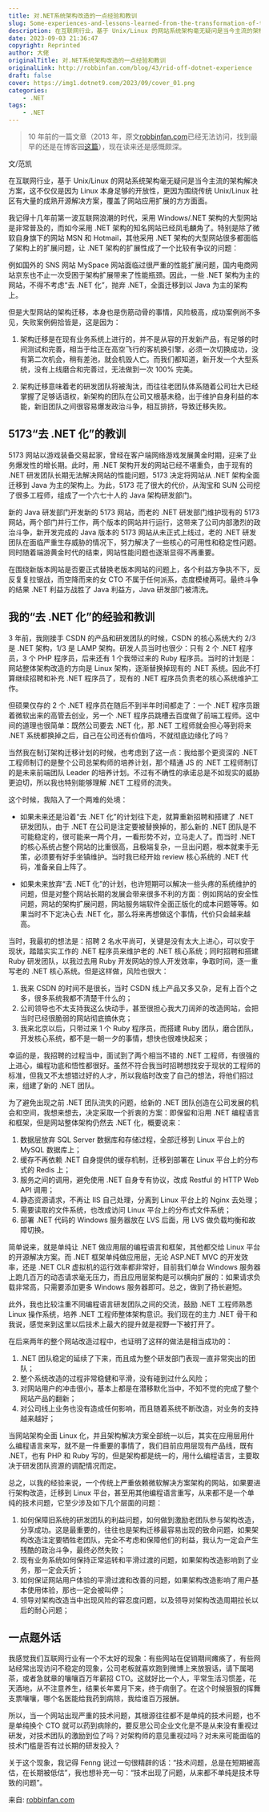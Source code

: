 ```yaml
---
title: 对.NET系统架构改造的一点经验和教训
slug: Some-experiences-and-lessons-learned-from-the-transformation-of-the-NET-system-architecture
description: 在互联网行业，基于 Unix/Linux 的网站系统架构毫无疑问是当今主流的架构解决方案，这不仅仅是因为 Linux 本身足够的开放性，更因为围绕传统 Unix/Linux 社区有大量的成熟开源解决方案，覆盖了网站应用扩展的方方面面。
date: 2023-09-03 21:36:47
copyright: Reprinted
author: 大佬
originalTitle: 对.NET系统架构改造的一点经验和教训
originalLink: http://robbinfan.com/blog/43/rid-off-dotnet-experience
draft: false
cover: https://img1.dotnet9.com/2023/09/cover_01.png
categories: 
    - .NET
tags: 
    - .NET
---
```


> 10 年前的一篇文章（2013 年，原文[robbinfan.com](http://robbinfan.com/blog/43/rid-off-dotnet-experience)已经无法访问，找到最早的还是在博客园[这篇](https://news.cnblogs.com/n/177636/)），现在读来还是感慨颇深。

文/范凯

在互联网行业，基于 Unix/Linux 的网站系统架构毫无疑问是当今主流的架构解决方案，这不仅仅是因为 Linux 本身足够的开放性，更因为围绕传统 Unix/Linux 社区有大量的成熟开源解决方案，覆盖了网站应用扩展的方方面面。

我记得十几年前第一波互联网浪潮的时代，采用 Windows/.NET 架构的大型网站是非常普及的，而如今采用 .NET 架构的知名网站已经凤毛麟角了。特别是除了微软自身旗下的网站 MSN 和 Hotmail，其他采用 .NET 架构的大型网站很多都面临了架构上的扩展问题，让 .NET 架构的扩展性成了一个比较有争议的问题：

例如国外的 SNS 网站 MySpace 网站面临过很严重的性能扩展问题，国内电商网站京东也不止一次受困于架构扩展带来了性能瓶颈。因此，一些 .NET 架构为主的网站，不得不考虑“去 .NET 化”，抛弃 .NET，全面迁移到以 Java 为主的架构上。

但是大型网站的架构迁移，本身也是伤筋动骨的事情，风险极高，成功案例尚不多见，失败案例俯拾皆是，这是因为：

1. 架构迁移是在现有业务系统上进行的，并不是从容的开发新产品，有足够的时间测试和完善，相当于给正在高空飞行的客机换引擎，必须一次切换成功，没有第二次机会，稍有差池，就会机毁人亡。而我们都知道，新开发一个大型系统，没有上线磨合和完善过，无法做到一次 100% 完美。

2. 架构迁移意味着老的研发团队将被淘汰，而往往老团队体系随着公司壮大已经掌握了足够话语权，新架构的团队在公司又根基未稳，出于维护自身利益的本能，新旧团队之间很容易爆发政治斗争，相互排挤，导致迁移失败。

## 5173“去 .NET 化”的教训

5173 网站以游戏装备交易起家，曾经在客户端网络游戏发展黄金时期，迎来了业务爆发性的增长期。此时，用 .NET 架构开发的网站已经不堪重负，由于现有的 .NET 研发团队长期无法解决网站的性能问题，5173 决定将网站从 .NET 架构全面迁移到 Java 为主的架构上。为此，5173 花了很大的代价，从淘宝和 SUN 公司挖了很多工程师，组成了一个六七十人的 Java 架构研发部门。

新的 Java 研发部门开发新的 5173 网站，而老的 .NET 研发部门维护现有的 5173 网站，两个部门并行工作，两个版本的网站并行运行，这带来了公司内部激烈的政治斗争，新开发完成的 Java 版本的 5173 网站从未正式上线过，老的 .NET 研发团队在面临严重生存威胁的情况下，努力解决了一些核心的可用性和稳定性问题。同时随着端游黄金时代的结束，网站性能问题也逐渐显得不再重要。

在围绕新版本网站是否要正式替换老版本网站的问题上，各个利益方争执不下，反反复复拉锯战，而空降而来的女 CTO 不属于任何派系，态度模棱两可。最终斗争的结果 .NET 利益方战胜了 Java 利益方，Java 研发部门被清洗。

## 我的“去 .NET 化”的经验和教训

3 年前，我刚接手 CSDN 的产品和研发团队的时候，CSDN 的核心系统大约 2/3 是 .NET 架构，1/3 是 LAMP 架构。研发人员当时也很少：只有 2 个 .NET 程序员，3 个 PHP 程序员，后来还有 1 个我带过来的 Ruby 程序员。当时的计划是：网站整体架构改造的方向是 Linux 架构，逐渐替换掉现有的 .NET 系统。因此不打算继续招聘和补充 .NET 程序员了，现有的 .NET 程序员负责老的核心系统维护工作。

但硕果仅存的 2 个 .NET 程序员在随后不到半年时间都走了：一个 .NET 程序员跟着微软出来的高管去创业，另一个 .NET 程序员跳槽去百度做了前端工程师。这中间的道理也很简单：既然公司要去 .NET 化，那 .NET 工程师就会担心等到将来 .NET 系统都换掉之后，自己在公司还有价值吗，不就彻底边缘化了吗？

当然我在制订架构迁移计划的时候，也考虑到了这一点：我给那个更资深的 .NET 工程师制订的是整个公司总架构师的培养计划，那个精通 JS 的 .NET 工程师制订的是未来前端团队 Leader 的培养计划。不过有不确性的承诺总是不如现实的威胁更迫切，所以我也特别能够理解 .NET 工程师的流失。

这个时候，我陷入了一个两难的处境：

- 如果未来还是沿着“去 .NET 化”的计划往下走，就算重新招聘和搭建了 .NET 研发团队，由于 .NET 在公司是注定要被替换掉的，那么新的 .NET 团队是不可能稳定的，很可能来一两个月，一看形势不对，立马走人了。而当时 .NET 的核心系统占整个网站的比重很高，且极端复杂，一旦出问题，根本就束手无策，必须要有好手坐镇维护。当时我已经开始 review 核心系统的 .NET 代码，准备亲自上阵了。

- 如果未来放弃“去 .NET 化”的计划，也许短期可以解决一些头疼的系统维护的问题，但是对整个网站长期的发展会带来很多不利的方面：例如网站的安全性问题，网站的架构扩展问题，网站服务端软件全面正版化的成本问题等等。如果当时不下定决心去 .NET 化，那么将来再想做这个事情，代价只会越来越高。

当时，我最初的想法是：招聘 2 名水平尚可，关键是没有太大上进心，可以安于现状，踏踏实实工作的 .NET 程序员来维护老的 .NET 核心系统；同时招聘和搭建 Ruby 研发团队，以我过去用 Ruby 开发网站的惊人开发效率，争取时间，逐一重写老的 .NET 核心系统。但是这样做，风险也很大：

1. 我来 CSDN 的时间不是很长，当时 CSDN 线上产品又多又杂，足有上百个之多，很多系统我都不清楚干什么的；
2. 公司领导也不太支持我这么快动手，甚至很担心我大刀阔斧的改造网站，会把当时已经很脆弱的网站彻底搞休克；
3. 我来北京以后，只带过来 1 个 Ruby 程序员，而搭建 Ruby 团队，磨合团队，开发核心系统，都不是一朝一夕的事情，想快也很难快起来；

幸运的是，我招聘的过程当中，面试到了两个相当不错的 .NET 工程师，有很强的上进心，编程功底和悟性都很好。虽然不符合我当时招聘想找安于现状的工程师的标准，但我又不太想错过好的人才，所以我临时改变了自己的想法，将他们招过来，组建了新的 .NET 团队。

为了避免出现之前 .NET 团队流失的问题，给新的 .NET 团队创造在公司发展的机会和空间，我想来想去，决定采取一个折衷的方案：即保留和沿用 .NET 编程语言和框架，但是网站整体架构仍然去 .NET 化，概要说来：

1. 数据层放弃 SQL Server 数据库和存储过程，全部迁移到 Linux 平台上的 MySQL 数据库上；
2. 缓存不再依赖 .NET 自身提供的缓存机制，迁移到部署在 Linux 平台上的分布式的 Redis 上；
3. 服务之间的调用，避免使用 .NET 自身专有协议，改成 Restful 的 HTTP Web API 调用；
4. 静态资源请求，不再让 IIS 自己处理，分离到 Linux 平台上的 Nginx 去处理；
5. 需要读取的文件系统，也改成访问 Linux 平台上的分布式文件系统；
6. 部署 .NET 代码的 Windows 服务器放在 LVS 后面，用 LVS 做负载均衡和故障切换。

简单说来，就是单纯让 .NET 做应用层的编程语言和框架，其他都交给 Linux 平台的开源解决方案。而 .NET 框架单纯做应用层，无论 ASP.NET MVC 的开发效率，还是 .NET CLR 虚拟机的运行效率都非常好，目前我们单台 Windows 服务器上跑几百万的动态请求毫无压力，而且应用层架构是可以横向扩展的：如果请求负载非常高，只需要添加更多 Windows 服务器即可。总之，做到了扬长避短。

此外，我也比较注重不同编程语言研发团队之间的交流，鼓励 .NET 工程师熟悉 Linux 操作系统，培养 .NET 工程师整体架构意识。我们现在的主力 .NET 骨干和我说，感觉来到这里以后技术上最大的提升就是视野一下被打开了。

在后来两年的整个网站改造过程中，也证明了这样的做法是相当成功的：

1. .NET 团队稳定的延续了下来，而且成为整个研发部门表现一直非常突出的团队；
2. 整个系统改造的过程非常稳健和平滑，没有碰到过什么风险；
3. 对网站用户的冲击很小，基本上都是在潜移默化当中，不知不觉的完成了整个网站产品的翻新；
4. 对公司线上业务也没有造成任何影响，而且随着系统不断改造，对业务的支持越来越好；

当网站架构全面 Linux 化，并且架构解决方案全部统一以后，其实在应用层用什么编程语言来写，就不是一件重要的事情了，我们目前应用层现有产品线，既有 .NET，也有 PHP 和 Ruby 写的，但是架构都是统一的，用什么编程语言，主要取决于研发团队资源的调配情况而定。

总之，以我的经验来说，一个传统上严重依赖微软解决方案架构的网站，如果要进行架构改造，迁移到 Linux 平台，甚至用其他编程语言重写，从来都不是一个单纯的技术问题，它至少涉及如下几个层面的问题：

1. 如何保障旧系统的研发团队的利益问题，如何做到激励老团队参与架构改造，分享成功。这是最重要的，往往也是架构迁移最容易出现的致命问题，如果架构改造注定要牺牲老团队，完全不考虑和保障他们的利益，我认为一定会产生残酷的政治斗争，最终必然失败；
2. 现有业务系统如何保持正常运转和平滑过渡的问题，如果架构改造影响到了业务，那一定会夭折；
3. 如何保证网站用户体验的平滑过渡和改善的问题，如果架构改造影响了用户基本使用体验，那也一定会被叫停；
4. 领导对架构改造当中出现风险的容忍度问题，以及领导对架构改造周期拉长以后的耐心问题；

## 一点题外话

我感觉我们互联网行业有一个不太好的现象：有些网站在促销期间瘫痪了，有些网站经常出现访问不稳定的现象，公司老板就喜欢跑到微博上来放狠话，请下属喝茶，或者急就章的嚷嚷百万年薪招 CTO。这就好比一个人，平常生活习惯差，花天酒地，从不注意养生，结果长年累月下来，终于病倒了。在这个时候狠狠的挥舞支票嚷嚷，哪个名医能给我药到病除，我给谁百万报酬。

所以，当一个网站出现严重的技术问题，其根源往往都不是单纯的技术问题，也不是单纯换个 CTO 就可以药到病除的，要反思公司企业文化是不是从来没有重视过研发，对技术团队的激励到位了吗？对架构师的意见重视过吗？对未来可能面临的技术门槛是否有过长期的研发投入？

关于这个现象，我记得 Fenng 说过一句很精辟的话：“技术问题，总是在短期被高估，在长期被低估”，我也想补充一句：“技术出现了问题，从来都不单纯是技术导致的问题”。

来自: [robbinfan.com](http://robbinfan.com/blog/43/rid-off-dotnet-experience)
